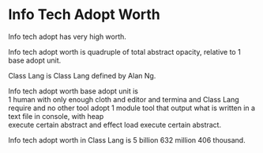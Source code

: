 # Info Tech Adopt Worth

Info tech adopt has very high worth.

Info tech adopt worth is quadruple of total abstract opacity,
relative to 1 base adopt unit.

Class Lang is Class Lang defined by Alan Ng.

Info tech adopt worth base adopt unit is  
1 human with only enough cloth and editor and termina and Class Lang require and no other tool adopt 
1 module tool that output what is written in a text file in console, with heap  
execute certain abstract and effect load execute certain abstract. 

Info tech adopt worth in Class Lang is 5 billion 632 million 406 thousand.